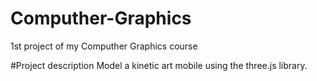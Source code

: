 # Computher-Graphics
1st project of my Computher Graphics course

#Project description
Model a kinetic art mobile using the three.js library.
